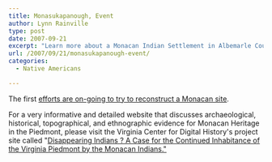 ```yaml
---
title: Monasukapanough, Event
author: Lynn Rainville
type: post
date: 2007-09-21
excerpt: "Learn more about a Monacan Indian Settlement in Albemarle County this Sunday (September 23rd, 2007) at 2pm during the Albemarle Charlottesville Historical Society's Quarterly Meeting. Read more and get directions in the blog post....."
url: /2007/09/21/monasukapanough-event/
categories:
  - Native Americans

---
```

The first [efforts are on-going to try to reconstruct a Monacan site](http://www.locohistory.org/blog/2007/02/07/monasukapanough/).

For a very informative and detailed website that discusses archaeological, historical, topographical, and ethnographic evidence for Monacan Heritage in the Piedmont, please visit the Virginia Center for Digital History's project site called "[Disappearing Indians ? A Case for the Continued Inhabitance of the Virginia Piedmont by the Monacan Indians."](http://www.vcdh.virginia.edu/lewisandclark/students/projects/monacans/index.html)

 [1]: http://www.monacannation.com/
 [2]: http://www.albemarlehistory.org/
